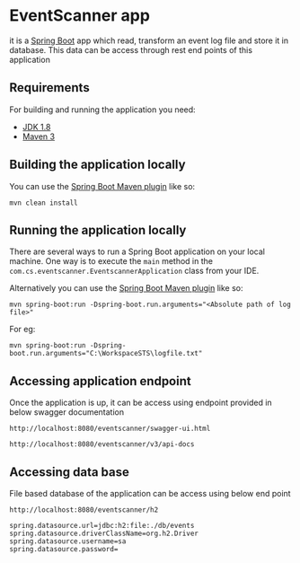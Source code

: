 # EventScanner app
it is a [Spring Boot](http://projects.spring.io/spring-boot/) app which read, transform an event log file and store it in database.
This data can be access through rest end points of this application

## Requirements

For building and running the application you need:

- [JDK 1.8](http://www.oracle.com/technetwork/java/javase/downloads/jdk8-downloads-2133151.html)
- [Maven 3](https://maven.apache.org)

## Building the application locally
You can use the [Spring Boot Maven plugin](https://docs.spring.io/spring-boot/docs/current/reference/html/build-tool-plugins-maven-plugin.html) like so:

```shell
mvn clean install
```

## Running the application locally

There are several ways to run a Spring Boot application on your local machine. One way is to execute the `main` method in the `com.cs.eventscanner.EventscannerApplication` class from your IDE.

Alternatively you can use the [Spring Boot Maven plugin](https://docs.spring.io/spring-boot/docs/current/reference/html/build-tool-plugins-maven-plugin.html) like so:

```shell
mvn spring-boot:run -Dspring-boot.run.arguments="<Absolute path of log file>"
```
For eg:

```shell
mvn spring-boot:run -Dspring-boot.run.arguments="C:\WorkspaceSTS\logfile.txt"
```

## Accessing application endpoint

Once the application is up, it can be access using endpoint provided in below swagger documentation

```shell
http://localhost:8080/eventscanner/swagger-ui.html

http://localhost:8080/eventscanner/v3/api-docs
```

## Accessing data base
File based database of the application can be access using below end point

```shell
http://localhost:8080/eventscanner/h2

spring.datasource.url=jdbc:h2:file:./db/events
spring.datasource.driverClassName=org.h2.Driver
spring.datasource.username=sa
spring.datasource.password=
```
